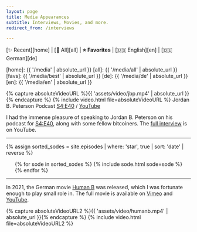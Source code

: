 ```yaml
---
layout: page
title: Media Appearances
subtitle: Interviews, Movies, and more.
redirect_from: /interviews

---
```


[✨ Recent][home] | [🧹 All][all] | **⭐ Favorites** | [🇺🇸 English][en] | [🇩🇪 German][de]

[home]: {{ '/media' | absolute_url }}
[all]: {{ '/media/all' | absolute_url }}
[favs]: {{ '/media/best' | absolute_url }}
[de]: {{ '/media/de' | absolute_url }}
[en]: {{ '/media/en' | absolute_url }}

{% capture absoluteVideoURL %}{{ 'assets/video/jbp.mp4' | absolute_url }}{% endcapture %}
{% include video.html file=absoluteVideoURL %}
Jordan B. Peterson Podcast [S4:E40][jbpS4E40] / [YouTube][jbpS4E40yt]

[jbpS4E40yt]: https://youtu.be/iVym9wtopqs
[jbpS4E40]: https://www.jordanbpeterson.com/podcast/s4e40/

I had the immense pleasure of speaking to Jordan B. Peterson on his podcast
for [S4:E40][jbpS4E40], along with some fellow bitcoiners.
The [full interview][jbpS4E40yt] is on YouTube.

---

{% assign sorted_sodes = site.episodes | where: 'star', true | sort: 'date' | reverse %}

<ul class="sodes">
{% for sode in sorted_sodes %}
{% include sode.html sode=sode %}
{% endfor %}
</ul>

---

In 2021, the German movie [Human B][hb] was released, which I was fortunate
enough to play small role in. The full movie is available on [Vimeo][hbv] and
[YouTube][hby].

{% capture absoluteVideoURL2 %}{{ 'assets/video/humanb.mp4' | absolute_url }}{% endcapture %}
{% include video.html file=absoluteVideoURL2 %}

[hb]: https://humanb-film.com/
[hbv]: https://vimeo.com/658711759
[hby]: https://youtu.be/RFSBWrAllzw
